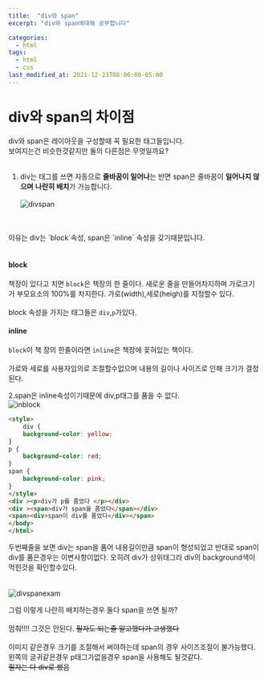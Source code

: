 ```yaml
---
title:  "div와 span"
excerpt: "div와 span에대해 공부합니다"

categories:
  - html
tags:
  - html
  - css
last_modified_at: 2021-12-23T08:06:00-05:00
---
```

# div와 span의 차이점
div와 span은 레이아웃을 구성할때 꼭 필요한 태그들입니다.
<br> 보여지는건 비슷한것같지만 둘의 다른점은 무엇일까요?
<br>
<br>
1. div는 태그를 쓰면 자동으로 **줄바꿈이 일어나**는 반면 span은 줄바꿈이 **일어나지 않으며** **나란히 배치**가 가능합니다.
<br><br>
![divspan](https://user-images.githubusercontent.com/49021626/147268909-6b8a467e-58c8-428b-be76-f7888d7d741d.PNG)
<br>
<br>
이유는 div는 `block`속성, span은 `inline` 속성을 갖기때문입니다.
<br><br>

#### block

책장이 있다고 치면 `block`은 책장의 한 줄이다. 새로운 줄을 만들어차지하며 가로크기가 부모요소의 100%를 차지한다. 가로(width),세로(heigh)를 지정할수 있다.
<br><br>
block 속성을 가지는 태그들은 `div`,`p`가있다.

#### inline
`block`이 책 장의 한줄이라면 `inline`은 책장에 꽂혀있는 책이다.
<br><br>
가로와 세로를 사용자임의로 조절할수없으며 내용의 길이나 사이즈로 인해 크기가 결정된다.

2.span은 inline속성이기때문에 div,p태그를 품을 수 없다.
<br>
![inblock](https://user-images.githubusercontent.com/49021626/147269082-6df611da-42c0-42ae-a2ac-ccdb082dedfc.PNG)
<br>
```html
<style>
    div {
	background-color: yellow;
}
p {
    background-color: red;
}
span {
    background-color: pink;
}
</style>
<div ><p>div가 p를 품었다 </p></div>
<div ><span>div가 span을 품었다</span></div>
<span><div>span이 div를 품었다</div></span>
</body>
</html>
```
두번째줄을 보면 div는 span을 품어 내용길이만큼 span이 형성되었고 
반대로 span이 div를 품은경우는 이변사항이없다. 오히려 div가 상위태그라 div의 background색이 먹힌것을 확인할수있다.
<br><br><br>
![divspanexam](https://user-images.githubusercontent.com/49021626/147269116-51fdac6a-d601-46ea-9da8-bc441a7d12e5.PNG)

그럼 이렇게 나란히 배치하는경우 둘다 span을 쓰면 될까?
<br><br>
멈춰!!!! 그것은 안된다. ~~필자도 되는줄 알고했다가 고생했다~~
<br><br>
이미지 같은경우 크기를 조절해서 써야하는데 span의 경우 사이즈조절이 불가능했다.<br>
왼쪽의 글귀같은경우 p태그가없을경우 span을 사용해도 될것같다.
<br> ~~필자는 다 div로 썼음~~
